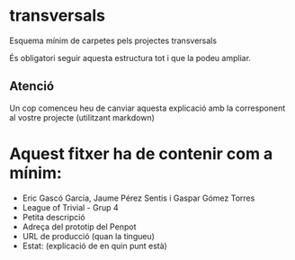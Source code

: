 # transversals
Esquema mínim de carpetes pels projectes transversals

És obligatori seguir aquesta estructura tot i que la podeu ampliar.

## Atenció
Un cop comenceu heu de canviar aquesta explicació amb la corresponent al vostre projecte (utilitzant markdown)


# Aquest fitxer ha de contenir com a mínim:
 * Eric Gascó García, Jaume Pérez Sentis i Gaspar Gómez Torres
 * League of Trivial - Grup 4
 * Petita descripció
 * Adreça del prototip del Penpot
 * URL de producció (quan la tingueu)
 * Estat: (explicació de en quin punt està)
